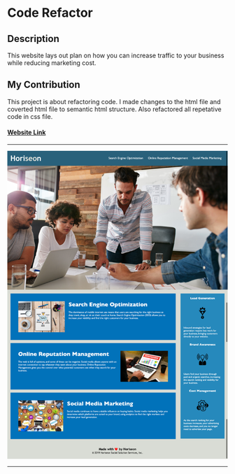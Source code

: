 # Code Refactor

## Description
This website lays out plan on how you can increase traffic to your business while reducing marketing cost. 

## My Contribution
This project is about refactoring code. I made changes to the html file and coverted html file to semantic html structure. Also refactored all repetative code in css file. 

#### [Website Link](https://anjalikevadiya.github.io/CodeRefactor/)
---

<img src="./assets/images/Herison.png"/>

---